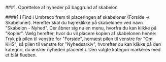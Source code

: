 ###1. Oprettelse af nyheder på baggrund af skabelon

####1.1 Find i Umbraco frem til placeringen af skabeloner (Forside -> Skabeloner). Herefter skal du højreklikke på skabelonen ved navn "Skabelon - Nyhed". Der åbner sig nu en menu, hvorfra du kan klikke på "Kopier". Vælg herefter, hvor du vil placere kopien af skabelonen henne: Tryk på pilen til venstre for "Forside", hernæst pilen til venstre for "Om KHS", så pilen til venstre for "Nyhedsarkiv", hvorefter du kan klikke på den kategori, du ønsker nyheden placeret i. Den valgte kategori markeres med et blåt flueben. 
